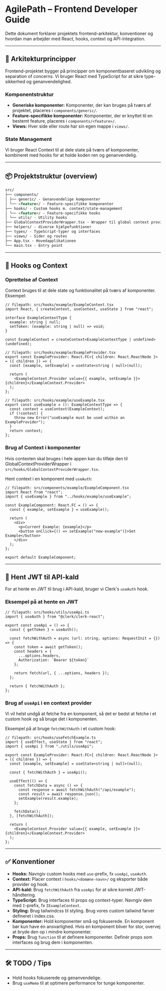 # AgilePath – Frontend Developer Guide

Dette dokument forklarer projektets frontend-arkitektur, konventioner og hvordan man arbejder med React, hooks, context og API-integration.

---

## 🧱 Arkitekturprincipper

Frontend-projektet bygger på principper om komponentbaseret udvikling og separation of concerns. Vi bruger React med TypeScript for at sikre type-sikkerhed og genanvendelighed.

### Komponentstruktur

- **Generiske komponenter:** Komponenter, der kan bruges på tværs af projektet, placeres i `components/generic/`.
- **Feature-specifikke komponenter:** Komponenter, der er knyttet til en bestemt feature, placeres i `components/<feature>/`.
- **Views:** Hver side eller route har sin egen mappe i `views/`.

### State Management

Vi bruger React Context til at dele state på tværs af komponenter, kombineret med hooks for at holde koden ren og genanvendelig.

---

## 📦 Projektstruktur (overview)

```markdown
src/
├── components/
│ ├── generic/ - Genanvendelige komponenter
│ └── <feature>/ - Feature-specifikke komponenter
├── hooks/ - Custom hooks m. context/state-management
│ └── <feature>/ - Feature-specifikke hooks
│ └── utils/ - Utility hooks
├── GlobalContextProviderWrapper.tsx - Wrapper til global context provider
├── helpers/ - diverse hjælpefunktioner
├── types/ - TypeScript-typer og interfaces
├── views/ - Sider og routes
├── App.tsx - Hovedapplikationen
└── main.tsx - Entry point
```

---

## 🧩 Hooks og Context

### Oprettelse af Context

Context bruges til at dele state og funktionalitet på tværs af komponenter. Eksempel:

```tsx
// filepath: src/hooks/example/ExampleContext.tsx
import React, { createContext, useContext, useState } from "react";

interface ExampleContextType {
  example: string | null;
  setToken: (example: string | null) => void;
}

const ExampleContext = createContext<ExampleContextType | undefined>(undefined);

// filepath: src/hooks/example/ExampleProvider.tsx
export const ExampleProvider: React.FC<{ children: React.ReactNode }> = ({ children }) => {
  const [example, setExample] = useState<string | null>(null);

  return (
    <ExampleContext.Provider value={{ example, setExample }}>{children}</ExampleContext.Provider>
  );
};

// filepath: src/hooks/example/useExample.tsx
export const useExample = (): ExampleContextType => {
  const context = useContext(ExampleContext);
  if (!context) {
    throw new Error("useExample must be used within an ExampleProvider");
  }
  return context;
};
```

### Brug af Context i komponenter

Hvis contexten skal bruges i hele appen kan du tilføje den til GlobalContextProviderWrapper i `src/hooks/GlobalContextProviderWrapper.tsx`.

Hent context i en komponent med `useAuth`:

```tsx
// filepath: src/components/example/ExampleComponent.tsx
import React from "react";
import { useExample } from "../hooks/example/useExample";

const ExampleComponent: React.FC = () => {
  const { example, setExample } = useExample();

  return (
    <div>
      <p>Current Example: {example}</p>
      <button onClick={() => setExample("new-example")}>Set Example</button>
    </div>
  );
};

export default ExampleComponent;
```

---

## 🔑 Hent JWT til API-kald

For at hente en JWT til brug i API-kald, bruger vi Clerk's `useAuth` hook.

### Eksempel på at hente en JWT

```tsx
// filepath: src/hooks/utils/useApi.ts
import { useAuth } from "@clerk/clerk-react";

export const useApi = () => {
  const { getToken } = useAuth();

  const fetchWithAuth = async (url: string, options: RequestInit = {}) => {
    const token = await getToken();
    const headers = {
      ...options.headers,
      Authorization: `Bearer ${token}`
    };

    return fetch(url, { ...options, headers });
  };

  return { fetchWithAuth };
};
```

### Brug af `useApi` i en context provider

Vi vil helst undgå at fetche fra en komponent, så det er bedst at fetche i et custom hook og så bruge det i komponenten.

Eksempel på at bruge `fetchWithAuth` i et custom hook:

```tsx
// filepath: src/hooks/useFetchExample.ts
import { useEffect, useState } from "react";
import { useApi } from "./utils/useApi";

export const ExampleProvider: React.FC<{ children: React.ReactNode }> = ({ children }) => {
  const [example, setExample] = useState<string | null>(null);

  const { fetchWithAuth } = useApi();

  useEffect(() => {
    const fetchData = async () => {
      const response = await fetchWithAuth("/api/example");
      const result = await response.json();
      setExample(result.example);
    };

    fetchData();
  }, [fetchWithAuth]);

  return (
    <ExampleContext.Provider value={{ example, setExample }}>{children}</ExampleContext.Provider>
  );
};
```

---

## ✅ Konventioner

- **Hooks:** Navngiv custom hooks med `use`-prefix, fx `useApi`, `useAuth`.
- **Context:** Placer context i `hooks/<domæne-navn>/` og eksporter både provider og hook.
- **API-kald:** Brug `fetchWithAuth` fra `useApi` for at sikre korrekt JWT-håndtering.
- **TypeScript:** Brug interfaces til props og context-typer. Navngiv dem med `I`-prefix, fx `IExampleContext`.
- **Styling:** Brug tailwindcss til styling. Brug vores custom tailwind farver defineret i index.css.
- **Komponenter:** Hold komponenter små og fokuserede. En komponent bør kun have én ansvarlighed. Hvis en komponent bliver for stor, overvej at bryde den op i mindre komponenter.
- **Props:** Brug `function` til at definere komponenter. Definér props som interfaces og brug dem i komponenten.

---

## 🛠 TODO / Tips

- Hold hooks fokuserede og genanvendelige.
- Brug `useMemo` til at optimere performance for tunge komponenter.
